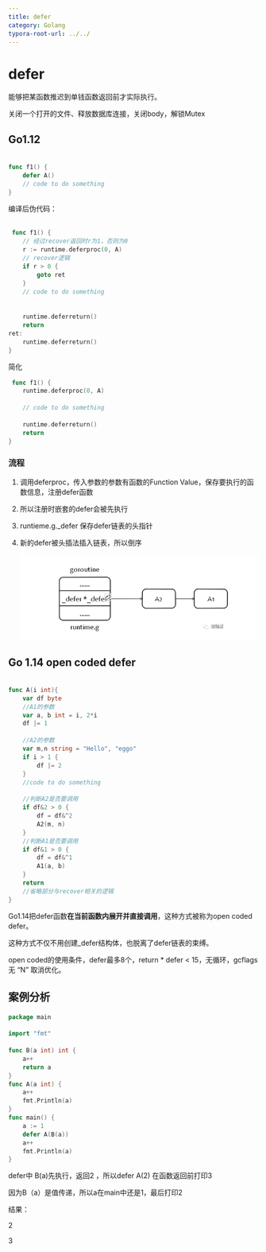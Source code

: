 ```yaml
---
title: defer
category: Golang
typora-root-url: ../../
---
```


 # defer

能够把某函数推迟到单钱函数返回前才实际执行。

关闭一个打开的文件、释放数据库连接，关闭body，解锁Mutex



## Go1.12

```go

func f1() {
    defer A()
    // code to do something
}
```

编译后伪代码：

```go

 func f1() {
    // 经过recover返回时r为1，否则为0
    r := runtime.deferproc(0, A)
    // recover逻辑
    if r > 0 {
        goto ret
    }
    // code to do something
    
     
    runtime.deferreturn()
    return
ret:
    runtime.deferreturn()
}
```

简化

```go
 func f1() {
    runtime.deferproc(0, A)
    
    // code to do something
     
    runtime.deferreturn()
    return
}
```



### 流程

1. 调用deferproc，传入参数的参数有函数的Function Value，保存要执行的函数信息，注册defer函数
2. 所以注册时嵌套的defer会被先执行

3. runtieme.g._defer 保存defer链表的头指针

4. 新的defer被头插法插入链表，所以倒序

   ![image-20210101150228670](/assets/img/image-20210101150228670.png)



## Go 1.14  open coded defer

```go

func A(i int){
    var df byte
    //A1的参数
    var a, b int = i, 2*i
    df |= 1

    //A2的参数
    var m,n string = "Hello", "eggo"
    if i > 1 {
        df |= 2
    }
    //code to do something
        
    //判断A2是否要调用
    if df&2 > 0 {
        df = df&^2
        A2(m, n)
    }
    //判断A1是否要调用
    if df&1 > 0 {
        df = df&^1
        A1(a, b)
    }
    return
    //省略部分与recover相关的逻辑
}
```

Go1.14把defer函数**在当前函数内展开并直接调用**，这种方式被称为open coded defer。

这种方式不仅不用创建_defer结构体，也脱离了defer链表的束缚。



open coded的使用条件，defer最多8个，return * defer < 15，无循环，gcflags无 “N” 取消优化。

## 案例分析

```go
package main

import "fmt"

func B(a int) int {
	a++
	return a
}
func A(a int) {
	a++
	fmt.Println(a)
}
func main() {
	a := 1
	defer A(B(a))
	a++
	fmt.Println(a)
}
```

defer中  B(a)先执行，返回2 ，所以defer A(2) 在函数返回前打印3

因为B（a）是值传递，所以a在main中还是1，最后打印2

结果：

2

3

